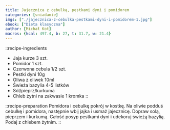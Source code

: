 ```yaml
---
title: Jajecznica z cebulką, pestkami dyni i pomidorem
categories: [sniadanie]
imgs: ["./jajecznica-z-cebulka-pestkami-dyni-i-pomidorem-1.jpg"]
ebook: ["Dieta klasyczna"]
author: [Michał Kot]
macros: {kcal: 497.4, b: 27, t: 31.7, w: 21.4}
---
```

::recipe-ingredients
- Jaja kurze 3 szt.
- Pomidor 1 szt.
- Czerwona cebula 1/2 szt.
- Pestki dyni 10g
- Oliwa z oliwek 10ml
- Świeża bazylia 4-5 listków
- Sól/pieprz/kurkuma
- Chleb żytni na zakwasie 1 kromka
::

::recipe-preparation
Pomidora i cebulkę pokrój w kostkę. Na oliwie podduś cebulkę i pomidora, następnie wbij jajka i usmaż jajecznicę. Dopraw solą, pieprzem i kurkumą. Całość posyp pestkami dyni i udekoruj świeżą bazylią. Podaj z chlebem żytnim.
::
